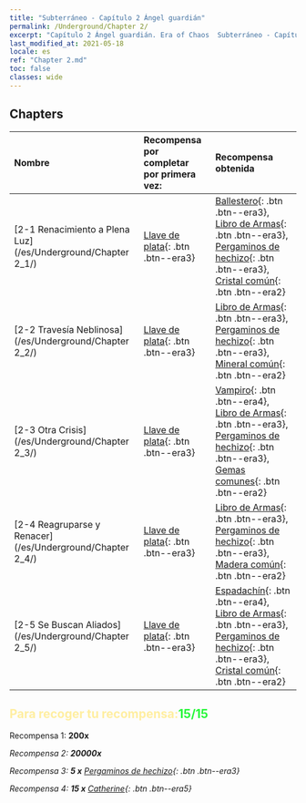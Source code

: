 ```yaml
---
title: "Subterráneo - Capítulo 2 Ángel guardián"
permalink: /Underground/Chapter 2/
excerpt: "Capítulo 2 Ángel guardián. Era of Chaos  Subterráneo - Capítulo 2. Ángel guardián"
last_modified_at: 2021-05-18
locale: es
ref: "Chapter 2.md"
toc: false
classes: wide
---
```


## Chapters

  | Nombre |  Recompensa por completar por primera vez: | Recompensa obtenida |
  |:------------|:------------|:------------| 
  | [2-1 Renacimiento a Plena Luz](/es/Underground/Chapter 2_1/) | [Llave de plata](/ItemsES/con_693/){: .btn .btn--era3} | [Ballestero](/ItemsES/unt_191/){: .btn .btn--era3}, [Libro de Armas](/ItemsES/mat_18/){: .btn .btn--era3}, [Pergaminos de hechizo](/ItemsES/con_694/){: .btn .btn--era3}, [Cristal común](/ItemsES/mat_11/){: .btn .btn--era2} |
  | [2-2 Travesía Neblinosa](/es/Underground/Chapter 2_2/) | [Llave de plata](/ItemsES/con_693/){: .btn .btn--era3} | [Libro de Armas](/ItemsES/mat_18/){: .btn .btn--era3}, [Pergaminos de hechizo](/ItemsES/con_694/){: .btn .btn--era3}, [Mineral común](/ItemsES/mat_6/){: .btn .btn--era2} |
  | [2-3 Otra Crisis](/es/Underground/Chapter 2_3/) | [Llave de plata](/ItemsES/con_693/){: .btn .btn--era3} | [Vampiro](/ItemsES/unt_211/){: .btn .btn--era4}, [Libro de Armas](/ItemsES/mat_18/){: .btn .btn--era3}, [Pergaminos de hechizo](/ItemsES/con_694/){: .btn .btn--era3}, [Gemas comunes](/ItemsES/mat_10/){: .btn .btn--era2} |
  | [2-4 Reagruparse y Renacer](/es/Underground/Chapter 2_4/) | [Llave de plata](/ItemsES/con_693/){: .btn .btn--era3} | [Libro de Armas](/ItemsES/mat_18/){: .btn .btn--era3}, [Pergaminos de hechizo](/ItemsES/con_694/){: .btn .btn--era3}, [Madera común](/ItemsES/mat_7/){: .btn .btn--era2} |
  | [2-5 Se Buscan Aliados](/es/Underground/Chapter 2_5/) | [Llave de plata](/ItemsES/con_693/){: .btn .btn--era3} | [Espadachín](/ItemsES/unt_193/){: .btn .btn--era4}, [Libro de Armas](/ItemsES/mat_18/){: .btn .btn--era3}, [Pergaminos de hechizo](/ItemsES/con_694/){: .btn .btn--era3}, [Cristal común](/ItemsES/mat_11/){: .btn .btn--era2} |


## <span style="color: #ffeea0">Para recoger tu recompensa:</span><span style="color: #27f73a">15/15</span>

 Recompensa 1:  **200x** <i class="fas fa-gem"/>

 Recompensa 2:  **20000x** <i class="fas fa-coins"/>

 Recompensa 3: **5 x** [Pergaminos de hechizo](/ItemsES/con_694/){: .btn .btn--era3}

 Recompensa 4: **15 x** [Catherine](/ItemsES/her_361/){: .btn .btn--era5}

